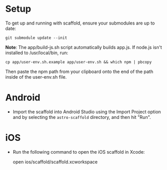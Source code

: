 # Setup

To get up and running with scaffold, ensure your submodules are up to date:

    git submodule update --init

**Note**: The app/build-js.sh script automatically builds app.js.
If node.js isn't installed to /usr/local/bin, run:

    cp app/user-env.sh.example app/user-env.sh && which npm | pbcopy

Then paste the npm path from your clipboard onto the end of the path inside of the user-env.sh file.

# Android

- Import the scaffold into Android Studio using the Import Project option and by selecting the
`astro-scaffold` directory, and then hit "Run".

# iOS
- Run the following command to open the iOS scaffold in Xcode:

    open ios/scaffold/scaffold.xcworkspace
